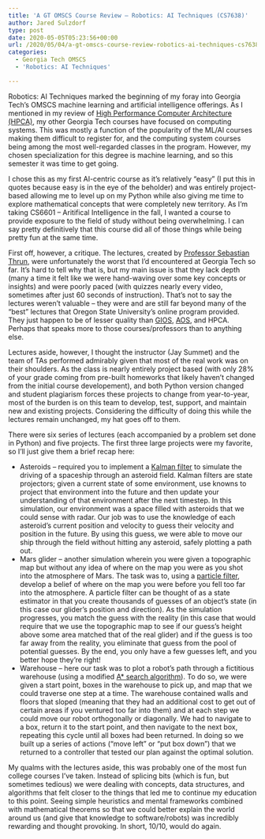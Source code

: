 ```yaml
---
title: 'A GT OMSCS Course Review – Robotics: AI Techniques (CS7638)'
author: Jared Sulzdorf
type: post
date: 2020-05-05T05:23:56+00:00
url: /2020/05/04/a-gt-omscs-course-review-robotics-ai-techniques-cs7638/
categories:
  - Georgia Tech OMSCS
  - 'Robotics: AI Techniques'

---
```

Robotics: AI Techniques marked the beginning of my foray into Georgia Tech&#8217;s OMSCS machine learning and artificial intelligence offerings. As I mentioned in my review of [High Performance Computer Architecture (HPCA)][1], my other Georgia Tech courses have focused on computing systems. This was mostly a function of the popularity of the ML/AI courses making them difficult to register for, and the computing system courses being among the most well-regarded classes in the program. However, my chosen specialization for this degree is machine learning, and so this semester it was time to get going.

I chose this as my first AI-centric course as it&#8217;s relatively &#8220;easy&#8221; (I put this in quotes because easy is in the eye of the beholder) and was entirely project-based allowing me to level up on my Python while also giving me time to explore mathematical concepts that were completely new territory. As I&#8217;m taking CS6601 &#8211; Aritifical Intelligence in the fall, I wanted a course to provide exposure to the field of study without being overwhelming. I can say pretty definitively that this course did all of those things while being pretty fun at the same time.

<!--more-->

First off, however, a critique. The lectures, created by [Professor Sebastian Thrun][2], were unfortunately the worst that I&#8217;d encountered at Georgia Tech so far. It&#8217;s hard to tell why that is, but my main issue is that they lack depth (many a time it felt like we were hand-waving over some key concepts or insights) and were poorly paced (with quizzes nearly every video, sometimes after just 60 seconds of instruction). That&#8217;s not to say the lectures weren&#8217;t valuable &#8211; they were and are still far beyond many of the &#8220;best&#8221; lectures that Oregon State University&#8217;s online program provided. They just happen to be of lesser quality than [GIOS][3], [AOS][4], and HPCA. Perhaps that speaks more to those courses/professors than to anything else.

Lectures aside, however, I thought the instructor (Jay Summet) and the team of TAs performed admirably given that most of the real work was on their shoulders. As the class is nearly entirely project based (with only 28% of your grade coming from pre-built homeworks that likely haven&#8217;t changed from the initial course developement), and both Python version changed and student plagiarism forces these projects to change from year-to-year, most of the burden is on this team to develop, test, support, and maintain new and existing projects. Considering the difficulty of doing this while the lectures remain unchanged, my hat goes off to them.

There were six series of lectures (each accompanied by a problem set done in Python) and five projects. The first three large projects were my favorite, so I&#8217;ll just give them a brief recap here:

  * Asteroids &#8211; required you to implement a [Kalman filter][5] to simulate the driving of a spaceship through an asteroid field. Kalman filters are state projectors; given a current state of some environment, use knowns to project that environment into the future and then update your understanding of that environment after the next timestep. In this simulation, our environment was a space filled with asteroids that we could sense with radar. Our job was to use the knowledge of each asteroid&#8217;s current position and velocity to guess their velocity and position in the future. By using this guess, we were able to move our ship through the field without hitting any asteroid, safely plotting a path out.
  * Mars glider &#8211; another simulation wherein you were given a topographic map but without any idea of where on the map you were as you shot into the atmosphere of Mars. The task was to, using a [particle filter][6], develop a belief of where on the map you were before you fell too far into the atmosphere. A particle filter can be thought of as a state estimator in that you create thousands of guesses of an object&#8217;s state (in this case our glider&#8217;s position and direction). As the simulation progresses, you match the guess with the reality (in this case that would require that we use the topographic map to see if our guess&#8217;s height above some area matched that of the real glider) and if the guess is too far away from the reality, you eliminate that guess from the pool of potential guesses. By the end, you only have a few guesses left, and you better hope they&#8217;re right!
  * Warehouse &#8211; here our task was to plot a robot&#8217;s path through a fictitious warehouse (using a modified [A* search algorithm][7]). To do so, we were given a start point, boxes in the warehouse to pick up, and map that we could traverse one step at a time. The warehouse contained walls and floors that sloped (meaning that they had an additional cost to get out of certain areas if you ventured too far into them) and at each step we could move our robot orthogonally or diagonally. We had to navigate to a box, return it to the start point, and then navigate to the next box, repeating this cycle until all boxes had been returned. In doing so we built up a series of actions (&#8220;move left&#8221; or &#8220;put box down&#8221;) that we returned to a controller that tested our plan against the optimal solution.

My qualms with the lectures aside, this was probably one of the most fun college courses I&#8217;ve taken. Instead of splicing bits (which is fun, but sometimes tedious) we were dealing with concepts, data structures, and algorithms that felt closer to the things that led me to continue my education to this point. Seeing simple heuristics and mental frameworks combined with mathematical theorems so that we could better explain the world around us (and give that knowledge to software/robots) was incredibly rewarding and thought provoking. In short, 10/10, would do again.

 [1]: https://www.jsulz.com/2020/05/a-gt-omscs-course-review-high-performance-computer-architecture-cs6290/
 [2]: https://en.wikipedia.org/wiki/Sebastian_Thrun
 [3]: https://www.jsulz.com/2020/01/a-gt-omscs-course-review-graduate-introduction-to-operating-systems-cs6200/
 [4]: https://www.jsulz.com/2020/01/a-gt-omscs-course-review-advanced-operating-systems-cs6210/
 [5]: https://en.wikipedia.org/wiki/Kalman_filter
 [6]: https://en.wikipedia.org/wiki/Particle_filter
 [7]: https://www.youtube.com/watch?v=ySN5Wnu88nE